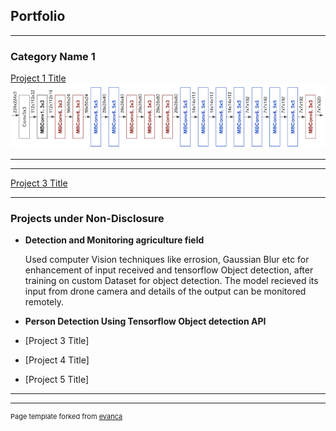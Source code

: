 ## Portfolio

---

### Category Name 1 

[Project 1 Title](/efficientNet)
<img src="images/efficient/efficient_blocks.png?raw=true"/>

---
<!-- [Project 2 Title](/pdf/sample_presentation.pdf) -->
<!-- <img src="images/dummy_thumbnail.jpg?raw=true"/> -->

---
[Project 3 Title](http://example.com/)
<!-- <img src="images/dummy_thumbnail.jpg?raw=true"/> -->

---

### Projects under Non-Disclosure

- **Detection and Monitoring agriculture field**

    Used computer Vision techniques like errosion, Gaussian Blur etc for enhancement of input received and tensorflow Object detection, after training on custom Dataset for object detection. The model recieved its input from drone camera and details of the output can be monitored remotely.

- **Person Detection Using Tensorflow Object detection API**

- [Project 3 Title]
- [Project 4 Title]
- [Project 5 Title]

---




---
<p style="font-size:11px">Page template forked from <a href="https://github.com/evanca/quick-portfolio">evanca</a></p>
<!-- Remove above link if you don't want to attibute -->
